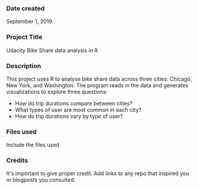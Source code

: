 ### Date created
September 1, 2019

### Project Title
Udacity Bike Share data analysis in R

### Description
This project uses R to analyse bike share data across three cities:  Chicago, New York, and Washington.  The program reads in the data and generates visualizations to explore three questions:

* How do trip durations compare between cities?
* What types of user are most common in each city?
* How do trip durations vary by type of user?

### Files used
Include the files used

### Credits
It's important to give proper credit. Add links to any repo that inspired you or blogposts you consulted.

